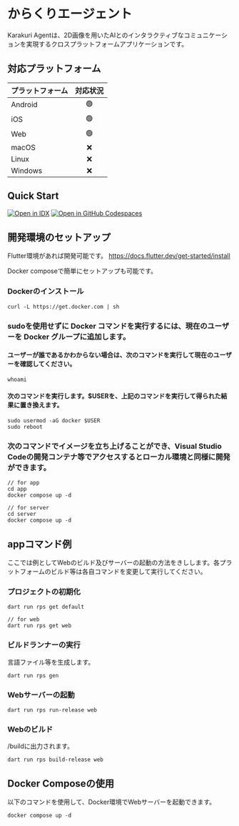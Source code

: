 # からくりエージェント

Karakuri Agentは、2D画像を用いたAIとのインタラクティブなコミュニケーションを実現するクロスプラットフォームアプリケーションです。

## 対応プラットフォーム

| プラットフォーム | 対応状況 |
|----------------|:--------:|
| Android        |    🟢    |
| iOS            |    🟢    |
| Web            |    🟢    |
| macOS          |    ❌    |
| Linux          |    ❌    |
| Windows        |    ❌    |

## Quick Start
[![Open in IDX](https://cdn.idx.dev/btn/open_purple_32.svg)](https://idx.google.com/import?url=https://github.com/0235-jp/karakuri_agent)
[![Open in GitHub Codespaces](https://github.com/codespaces/badge.svg)](https://codespaces.new/0235-jp/karakuri_agent)

## 開発環境のセットアップ
Flutter環境があれば開発可能です。
https://docs.flutter.dev/get-started/install

Docker composeで簡単にセットアップも可能です。

### Dockerのインストール
```
curl -L https://get.docker.com | sh
```

### sudoを使用せずに Docker コマンドを実行するには、現在のユーザーを Docker グループに追加します。

#### ユーザーが誰であるかわからない場合は、次のコマンドを実行して現在のユーザーを確認してください。
```
whoami
```

#### 次のコマンドを実行します。$USERを、上記のコマンドを実行して得られた結果に置き換えます。
```
sudo usermod -aG docker $USER
sudo reboot
```

### 次のコマンドでイメージを立ち上げることができ、Visual Studio Codeの開発コンテナ等でアクセスするとローカル環境と同様に開発ができます。
```
// for app
cd app
docker compose up -d

// for server
cd server 
docker compose up -d
```
## appコマンド例
ここでは例としてWebのビルド及びサーバーの起動の方法をきしします。各プラットフォームのビルド等は各自コマンドを変更して実行してください。

### プロジェクトの初期化
```
dart run rps get default

// for web
dart run rps get web
```

### ビルドランナーの実行
言語ファイル等を生成します。
```
dart run rps gen
```

### Webサーバーの起動
```
dart run rps run-release web
```

### Webのビルド
/buildに出力されます。
```
dart run rps build-release web
```

## Docker Composeの使用
以下のコマンドを使用して、Docker環境でWebサーバーを起動できます。
```
docker compose up -d
```

